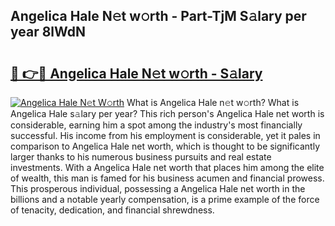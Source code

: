 ## Angelica Hale N𝚎t w𝚘rth - Part-TjM S𝚊lary per year 8lWdN

# <h2><a href="http://gc18or5.nevu.top/?p=Angelica+Hale">🔗 👉🔴 Angelica Hale N𝚎t w𝚘rth - S𝚊lary</a></h2>

[![Angelica Hale N𝚎t W𝚘rth](https://i.imgur.com/Oavwk0R.jpeg)](http://gc18or5.nevu.top/?p=Angelica+Hale)
What is Angelica Hale n𝚎t w𝚘rth? What is Angelica Hale s𝚊lary per year?
This rich person's Angelica Hale net worth is considerable, earning him a spot among the industry's most financially successful. His income from his employment is considerable, yet it pales in comparison to Angelica Hale net worth, which is thought to be significantly larger thanks to his numerous business pursuits and real estate investments. With a Angelica Hale net worth that places him among the elite of wealth, this man is famed for his business acumen and financial prowess. This prosperous individual, possessing a Angelica Hale net worth in the billions and a notable yearly compensation, is a prime example of the force of tenacity, dedication, and financial shrewdness.
